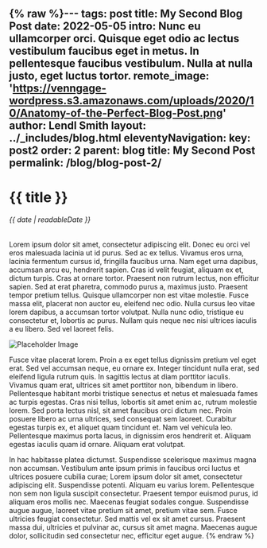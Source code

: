 {% raw %}---
tags: post
title: My Second Blog Post
date: 2022-05-05
intro: Nunc eu ullamcorper orci. Quisque eget odio ac lectus vestibulum faucibus eget in metus. In pellentesque faucibus vestibulum. Nulla at nulla justo, eget luctus tortor.
remote_image: 'https://venngage-wordpress.s3.amazonaws.com/uploads/2020/10/Anatomy-of-the-Perfect-Blog-Post.png'
author: Lendl Smith
layout: ../_includes/blog.html
eleventyNavigation:
  key: post2
  order: 2
  parent: blog
  title: My Second Post
permalink: /blog/blog-post-2/
---

# {{ title }}
###### {{ date | readableDate }}

Lorem ipsum dolor sit amet, consectetur adipiscing elit. Donec eu orci vel eros malesuada lacinia ut id purus. Sed ac ex tellus. Vivamus eros urna, lacinia fermentum cursus id, fringilla faucibus urna. Nam eget urna dapibus, accumsan arcu eu, hendrerit sapien. Cras id velit feugiat, aliquam ex et, dictum turpis. Cras at ornare tortor. Praesent non rutrum lectus, non efficitur sapien. Sed at erat pharetra, commodo purus a, maximus justo. Praesent tempor pretium tellus. Quisque ullamcorper non est vitae molestie. Fusce massa elit, placerat non auctor eu, eleifend nec odio. Nulla cursus leo vitae lorem dapibus, a accumsan tortor volutpat. Nulla nunc odio, tristique eu consectetur et, lobortis ac purus. Nullam quis neque nec nisi ultrices iaculis a eu libero. Sed vel laoreet felis.

![Placeholder Image](https://www.mapix.com/wp-content/uploads/2018/04/1200x400.png)

Fusce vitae placerat lorem. Proin a ex eget tellus dignissim pretium vel eget erat. Sed vel accumsan neque, eu ornare ex. Integer tincidunt nulla erat, sed eleifend ligula rutrum quis. In sagittis lectus at diam porttitor iaculis. Vivamus quam erat, ultrices sit amet porttitor non, bibendum in libero. Pellentesque habitant morbi tristique senectus et netus et malesuada fames ac turpis egestas. Cras nisi tellus, lobortis sit amet enim ac, rutrum molestie lorem. Sed porta lectus nisl, sit amet faucibus orci dictum nec. Proin posuere libero ac urna ultrices, sed consequat sem laoreet. Curabitur egestas turpis ex, et aliquet quam tincidunt et. Nam vel vehicula leo. Pellentesque maximus porta lacus, in dignissim eros hendrerit et. Aliquam egestas iaculis quam id ornare. Aliquam erat volutpat.

In hac habitasse platea dictumst. Suspendisse scelerisque maximus magna non accumsan. Vestibulum ante ipsum primis in faucibus orci luctus et ultrices posuere cubilia curae; Lorem ipsum dolor sit amet, consectetur adipiscing elit. Suspendisse potenti. Aliquam eu varius lorem. Pellentesque non sem non ligula suscipit consectetur. Praesent tempor euismod purus, id aliquam eros mollis nec. Maecenas feugiat sodales congue. Suspendisse augue augue, laoreet vitae pretium sit amet, pretium vitae sem. Fusce ultricies feugiat consectetur. Sed mattis vel ex sit amet cursus. Praesent massa dui, ultricies et pulvinar ac, cursus sit amet magna. Maecenas augue dolor, sollicitudin sed consectetur nec, efficitur eget augue.
{% endraw %}
